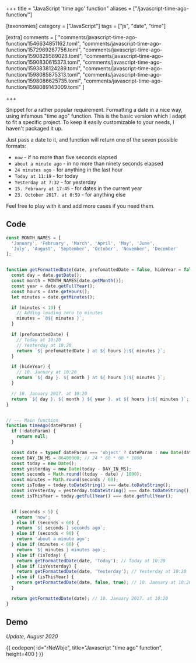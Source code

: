 +++
title = "JavaScript 'time ago' function"
aliases = ["/javascript-time-ago-function/"]

[taxonomies]
category = ["JavaScript"]
tags = ["js", "date", "time"]

[extra]
comments = [
  "comments/javascript-time-ago-function/1546634851162.toml",
  "comments/javascript-time-ago-function/1572969267756.toml",
  "comments/javascript-time-ago-function/1590829589028.toml",
  "comments/javascript-time-ago-function/1590830615373.toml",
  "comments/javascript-time-ago-function/1593838124289.toml",
  "comments/javascript-time-ago-function/1598085875313.toml",
  "comments/javascript-time-ago-function/1598086625735.toml",
  "comments/javascript-time-ago-function/1598089143009.toml"
]

+++

Snippet for a rather popular requirement.
Formatting a date in a nice way, using infamous "time ago" function.
This is the basic version which I adapt to fit a specific project.
To keep it easily customizable to your needs, I haven't packaged it up.

Just pass a date to it, and function will return one of the seven possible formats:

<!-- more -->

* `now` - if no more than five seconds elapsed
* `about a minute ago` - in no more than ninety seconds elapsed
* `24 minutes ago` - for anything in the last hour
* `Today at 11:19` - for today
* `Yesterday at 7:32` - for yesterday
* `15. February at 17:45` - for dates in the current year
* `23. October 2017. at 0:59` - for anything else

Feel free to play with it and add more cases if you need them.

## Code

```js
const MONTH_NAMES = [
  'January', 'February', 'March', 'April', 'May', 'June',
  'July', 'August', 'September', 'October', 'November', 'December'
];


function getFormattedDate(date, prefomattedDate = false, hideYear = false) {
  const day = date.getDate();
  const month = MONTH_NAMES[date.getMonth()];
  const year = date.getFullYear();
  const hours = date.getHours();
  let minutes = date.getMinutes();

  if (minutes < 10) {
    // Adding leading zero to minutes
    minutes = `0${ minutes }`;
  }

  if (prefomattedDate) {
    // Today at 10:20
    // Yesterday at 10:20
    return `${ prefomattedDate } at ${ hours }:${ minutes }`;
  }

  if (hideYear) {
    // 10. January at 10:20
    return `${ day }. ${ month } at ${ hours }:${ minutes }`;
  }

  // 10. January 2017. at 10:20
  return `${ day }. ${ month } ${ year }. at ${ hours }:${ minutes }`;
}


// --- Main function
function timeAgo(dateParam) {
  if (!dateParam) {
    return null;
  }

  const date = typeof dateParam === 'object' ? dateParam : new Date(dateParam);
  const DAY_IN_MS = 86400000; // 24 * 60 * 60 * 1000
  const today = new Date();
  const yesterday = new Date(today - DAY_IN_MS);
  const seconds = Math.round((today - date) / 1000);
  const minutes = Math.round(seconds / 60);
  const isToday = today.toDateString() === date.toDateString();
  const isYesterday = yesterday.toDateString() === date.toDateString();
  const isThisYear = today.getFullYear() === date.getFullYear();


  if (seconds < 5) {
    return 'now';
  } else if (seconds < 60) {
    return `${ seconds } seconds ago`;
  } else if (seconds < 90) {
    return 'about a minute ago';
  } else if (minutes < 60) {
    return `${ minutes } minutes ago`;
  } else if (isToday) {
    return getFormattedDate(date, 'Today'); // Today at 10:20
  } else if (isYesterday) {
    return getFormattedDate(date, 'Yesterday'); // Yesterday at 10:20
  } else if (isThisYear) {
    return getFormattedDate(date, false, true); // 10. January at 10:20
  }

  return getFormattedDate(date); // 10. January 2017. at 10:20
}
```

## Demo

*Update, August 2020*

{{ codepen(
  id="rNeWbje",
  title="Javascript "time ago" function",
  height=400
) }}
